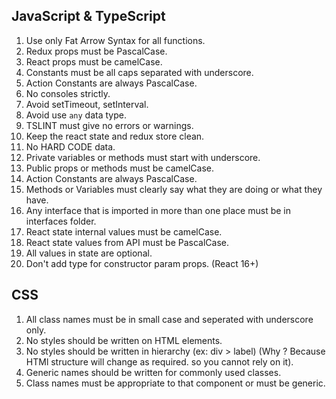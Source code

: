 ## JavaScript & TypeScript  

1.  Use only Fat Arrow Syntax for all functions.   
2.  Redux props must be PascalCase.   
3.  React props must be camelCase.   
4.  Constants must be all caps separated with underscore.   
5.  Action Constants are always PascalCase.
6.  No consoles strictly.
7.  Avoid setTimeout, setInterval.   
8.  Avoid use `any` data type.  
9.  TSLINT must give no errors or warnings.  
10. Keep the react state and redux store clean. 
11. No HARD CODE data.
12. Private variables or methods must start with underscore.  
13. Public props or methods must be camelCase.  
14. Action Constants are always PascalCase.  
15. Methods or Variables must clearly say what they are doing or what they have.  
16. Any interface that is imported in more than one place must be in interfaces folder.  
17. React state internal values must be camelCase.  
18. React state values from API must be PascalCase.  
19. All values in state are optional.   
20. Don't add type for constructor param props.  (React 16+)



## CSS   

1. All class names must be in small case and seperated with underscore only.  
2. No styles should be written on HTML elements.   
3. No styles should be written in hierarchy (ex: div > label) (Why ? Because HTMl structure will change as required. so you cannot rely on it). 
4. Generic names should be written for commonly used classes.   
5. Class names must be appropriate to that component or must be generic.
